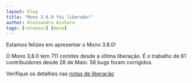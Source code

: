 ```yaml
---
layout: blog
title: "Mono 3.6.0 foi liberado!"
author: Alessandro Binhara
tags: [releases] [mono]
---
```


Estamos felizes em apresentar o Mono 3.8.0!

O Mono 3.8.0 tem 711 comites desde a última liberação. É o trabalho de 61 contribuidores desde 28 de Maio. 58 bugs foram corrigidos.

Verifique os detalhes nas [notas de liberação](/docs/about-mono/releases/3.8.0/) 

